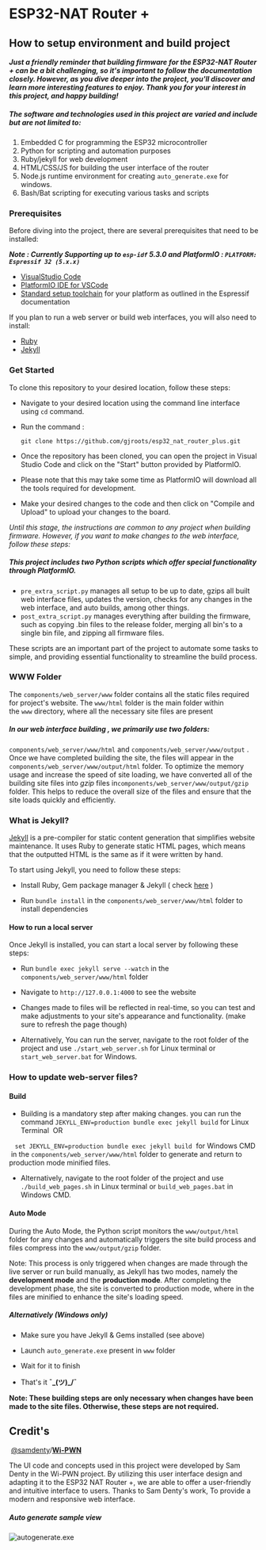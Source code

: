 # ESP32-NAT Router +

## How to setup environment and build project

***Just a friendly reminder that building firmware for the ESP32-NAT Router + can be a bit challenging, so it's important to follow the documentation closely. However, as you dive deeper into the project, you'll discover and learn more interesting features to enjoy. Thank you for your interest in this project, and happy building!***

##### The software and technologies used in this project are varied and include but are not limited to:

1. Embedded C for programming the ESP32 microcontroller
2. Python for scripting and automation purposes
3. Ruby/jekyll for web development
4. HTML/CSS/JS for building the user interface of the router
5. Node.js runtime environment for creating `auto_generate.exe` for windows.
6. Bash/Bat scripting for executing various tasks and scripts 


### Prerequisites

Before diving into the project, there are several prerequisites that need to be installed:

 ***Note : Currently Supporting up to `esp-idf` 5.3.0 and PlatformIO : `PLATFORM: Espressif 32 (5.x.x)`***

- [VisualStudio Code](https://code.visualstudio.com/)
- [PlatformIO IDE for VSCode](https://platformio.org/install/ide?install=vscode)
- [Standard setup toolchain](https://docs.espressif.com/projects/esp-idf/en/latest/esp32/get-started/index.html#get-started-get-prerequisites) for your platform as outlined in the Espressif documentation 

If you plan to run a web server or build web interfaces, you will also need to install: 

- [Ruby](https://www.ruby-lang.org/)
- [Jekyll](https://jekyllrb.com/)

### Get Started

To clone this repository to your desired location, follow these steps:

- Navigate to your desired location using the command line interface using `cd` command.

- Run the command :
  
  `git clone https://github.com/gjroots/esp32_nat_router_plus.git`

- Once the repository has been cloned, you can open the project in Visual Studio Code and click on the "Start" button provided by PlatformIO.

- Please note that this may take some time as PlatformIO will download all the tools required for development. 

- Make your desired changes to the code and then click on "Compile and Upload" to upload your changes to the board.

*Until this stage, the instructions are common to any project when building firmware. However, if you want to make changes to the web interface, follow these steps:*

##### This project includes two Python scripts which offer special functionality through PlatformIO.

- `pre_extra_script.py` manages all setup to be up to date, gzips all built web interface files, updates the version, checks for any changes in the web interface, and auto builds, among other things. 
- `post_extra_script.py` manages everything after building the firmware, such as copying .bin files to the release folder, merging all bin's to a single bin file, and zipping all firmware files. 

These scripts are an important part of the project to automate some tasks to simple, and providing essential functionality to streamline the build process.

### WWW Folder

The `components/web_server/www` folder contains all the static files required for project's website. The `www/html` folder is the main folder within the `www` directory, where all the necessary site files are present

##### In our web interface building , we primarily use two folders:

 `components/web_server/www/html` and `components/web_server/www/output` . Once we have completed building the site, the files will appear in the `components/web_server/www/output/html` folder. To optimize the memory usage and increase the speed of site loading, we have converted all of the building site files into *gzip* files in`components/web_server/www/output/gzip` folder. This helps to reduce the overall size of the files and ensure that the site loads quickly and efficiently. 

### What is Jekyll?

[Jekyll](https://jekyllrb.com/) is a pre-compiler for static content generation that simplifies website maintenance. It uses Ruby to generate static HTML pages, which means that the outputted HTML is the same as if it were written by hand.

To start using Jekyll, you need to follow these steps:

- Install Ruby, Gem package manager & Jekyll ( check [here](https://www.ruby-lang.org/ ) )

- Run `bundle install` in the `components/web_server/www/html` folder to install dependencies

#### How to run a local server

Once Jekyll is installed, you can start a local server by following these steps:

- Run `bundle exec jekyll serve --watch` in the `components/web_server/www/html` folder

- Navigate to `http://127.0.0.1:4000` to see the website

- Changes made to files will be reflected in real-time, so you can test and make adjustments to your site's appearance and functionality. (make sure to refresh the page though)

- Alternatively, You can run the server, navigate to the root folder of the project and use `./start_web_server.sh` for Linux terminal or `start_web_server.bat` for Windows.

### How to update web-server files?

#### Build

- Building is a mandatory step after making changes. you can run the command `JEKYLL_ENV=production bundle exec jekyll build` for Linux Terminal  OR

   `set JEKYLL_ENV=production bundle exec jekyll build`  for Windows CMD  in the `components/web_server/www/html` folder to generate and return to production mode minified files.

- Alternatively, navigate to the root folder of the project and use `./build_web_pages.sh` in Linux terminal or `build_web_pages.bat` in Windows CMD.

#### Auto Mode

During the Auto Mode, the Python script monitors the `www/output/html` folder for any changes and automatically triggers the site build process and  files compress into the `www/output/gzip` folder. 

Note:  This process is only triggered when changes are made through the live server or run build manually, as Jekyll has two modes, namely the **development mode** and the **production mode**. After completing the development phase, the site is converted to production mode, where in the files are minified to enhance the site's loading speed.

##### Alternatively (Windows only)

- Make sure you have Jekyll & Gems installed (see above)

- Launch `auto_generate.exe` present in `www` folder 

- Wait for it to finish

- That's it **¯\_(ツ)_/¯**

**Note: These building steps are only necessary when changes have been made to the site files. Otherwise, these steps are not required.**

## Credit's

  [@samdenty](https://github.com/samdenty)/**[Wi-PWN](https://github.com/samdenty/Wi-PWN)** 

The UI code and concepts used in this project were developed by Sam Denty in the Wi-PWN project. By utilizing this user interface design and adapting it to the ESP32 NAT Router +, we are able to offer a user-friendly and intuitive interface to users. Thanks to Sam Denty's work, To provide a modern and responsive web interface.

##### Auto generate sample view
![autogenerate.exe](images/auto_generate.png)